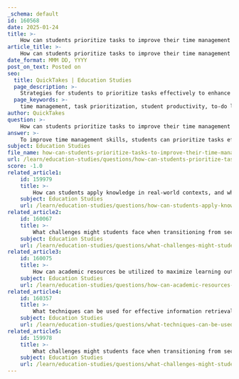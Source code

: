 ```yaml
---
_schema: default
id: 160568
date: 2025-01-24
title: >-
    How can students prioritize tasks to improve their time management skills?
article_title: >-
    How can students prioritize tasks to improve their time management skills?
date_format: MMM DD, YYYY
post_on_text: Posted on
seo:
  title: QuickTakes | Education Studies
  page_description: >-
    Strategies for students to prioritize tasks effectively to enhance their time management skills, reduce stress, and improve academic performance.
  page_keywords: >-
    time management, task prioritization, student productivity, to-do list, structured schedule, Eisenhower Matrix, ABCDE method, Pomodoro Technique, MoSCoW method, study techniques
author: QuickTakes
question: >-
    How can students prioritize tasks to improve their time management skills?
answer: >-
    To improve time management skills, students can prioritize tasks effectively by employing several strategies and techniques. Here are some key methods to consider:\n\n1. **Create a To-Do List**: Start by compiling a comprehensive list of all tasks, assignments, and deadlines. This helps students visualize their responsibilities and ensures that nothing is overlooked. Regularly updating the list provides a sense of accomplishment as tasks are completed.\n\n2. **Establish a Structured Schedule**: Developing a structured schedule that includes class times, study sessions, and personal commitments allows students to allocate their time effectively. This structured approach helps balance academic responsibilities with personal life, reducing stress and enhancing productivity.\n\n3. **Prioritize Tasks**: Assess tasks based on urgency and importance. Techniques such as the **Eisenhower Matrix** can be particularly useful. This method categorizes tasks into four quadrants:\n   - **Urgent and Important**: Do these tasks first.\n   - **Important but Not Urgent**: Schedule these tasks.\n   - **Urgent but Not Important**: Delegate if possible.\n   - **Neither Urgent nor Important**: Eliminate or postpone these tasks.\n\n4. **Use the ABCDE Method**: Assign a letter value to each task:\n   - **A**: Highest priority\n   - **B**: Important but not urgent\n   - **C**: Nice to do\n   - **D**: Delegate\n   - **E**: Eliminate\n   This method helps in creating an ordered list of tasks based on their priority.\n\n5. **Break Work into Manageable Chunks**: Divide larger assignments into smaller, more manageable parts. This approach reduces overwhelm and allows students to focus on one piece at a time, making it easier to stay organized.\n\n6. **Implement Time Management Techniques**: Techniques such as the **Pomodoro Technique** (working in focused intervals followed by short breaks) can enhance productivity. Setting specific study goals and using timers can help students allocate their study time wisely.\n\n7. **Utilize the MoSCoW Method**: This method categorizes tasks into "Must-haves," "Should-haves," "Could-haves," and "Won't-haves," which is particularly useful for prioritizing requirements in project management.\n\nBy incorporating these strategies, students can effectively prioritize their tasks, leading to improved time management skills, reduced stress, and better academic performance.
subject: Education Studies
file_name: how-can-students-prioritize-tasks-to-improve-their-time-management-skills.md
url: /learn/education-studies/questions/how-can-students-prioritize-tasks-to-improve-their-time-management-skills
score: -1.0
related_article1:
    id: 159979
    title: >-
        How can students apply knowledge in real-world contexts, and what role do problem-solving skills play in this process?
    subject: Education Studies
    url: /learn/education-studies/questions/how-can-students-apply-knowledge-in-realworld-contexts-and-what-role-do-problemsolving-skills-play-in-this-process
related_article2:
    id: 160067
    title: >-
        What challenges might students face when transitioning from secondary to tertiary education, and how can they overcome them?
    subject: Education Studies
    url: /learn/education-studies/questions/what-challenges-might-students-face-when-transitioning-from-secondary-to-tertiary-education-and-how-can-they-overcome-them
related_article3:
    id: 160075
    title: >-
        How can academic resources be utilized to maximize learning outcomes and support academic success?
    subject: Education Studies
    url: /learn/education-studies/questions/how-can-academic-resources-be-utilized-to-maximize-learning-outcomes-and-support-academic-success
related_article4:
    id: 160357
    title: >-
        What techniques can be used for effective information retrieval, and how can sources be evaluated?
    subject: Education Studies
    url: /learn/education-studies/questions/what-techniques-can-be-used-for-effective-information-retrieval-and-how-can-sources-be-evaluated
related_article5:
    id: 159978
    title: >-
        What challenges might students face when transitioning from secondary to tertiary education, and how can they overcome them?
    subject: Education Studies
    url: /learn/education-studies/questions/what-challenges-might-students-face-when-transitioning-from-secondary-to-tertiary-education-and-how-can-they-overcome-them
---
```


&nbsp;